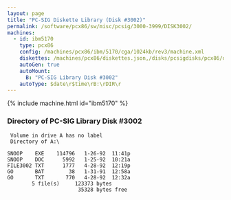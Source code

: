 ```yaml
---
layout: page
title: "PC-SIG Diskette Library (Disk #3002)"
permalink: /software/pcx86/sw/misc/pcsig/3000-3999/DISK3002/
machines:
  - id: ibm5170
    type: pcx86
    config: /machines/pcx86/ibm/5170/cga/1024kb/rev3/machine.xml
    diskettes: /machines/pcx86/diskettes.json,/disks/pcsigdisks/pcx86/diskettes.json
    autoGen: true
    autoMount:
      B: "PC-SIG Library Disk #3002"
    autoType: $date\r$time\rB:\rDIR\r
---
```


{% include machine.html id="ibm5170" %}

### Directory of PC-SIG Library Disk #3002

     Volume in drive A has no label
     Directory of A:\

    SNOOP    EXE    114796   1-26-92  11:41p
    SNOOP    DOC      5992   1-25-92  10:21a
    FILE3002 TXT      1777   4-28-92  12:19p
    GO       BAT        38   1-31-91  12:58a
    GO       TXT       770   4-28-92  12:32a
            5 file(s)     123373 bytes
                           35328 bytes free
